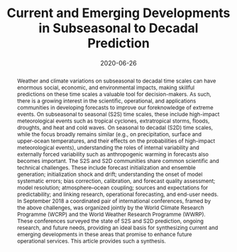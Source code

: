 ---
title: "Current and Emerging Developments in Subseasonal to Decadal Prediction"
authors:
- W.J. Merryfield
- J. Baehr
- L. Batté
- E.J. Becker
- A.H. Butler
- C.A.S. Coelho
- G. Danabasoglu
- P.A. Dirmeyer
- F.J. Doblas-Reyes
- D.I.V. Domeisen
- L. Ferranti
- T. Ilynia
- A. Kumar
- W.A. Müller
- M. Rixen
- A.W. Robertson
- D.M. Smith
- Y. Takaya
- M. Tuma
- F. Vitart
- C.J. White
- M.S. Alvarez
- C. Ardilouze
- H. Attard
- C. Baggett
- M.A. Balmaseda
- A.F. Beraki
- P.S. Bhattacharjee
- R. Bilbao
- F.M. de Andrade
- M.J. DeFlorio
- L.B. Díaz
- M.A. Ehsan
- G. Fragkoulidis
- A.O. Gonzalez
- S. Grainger
- B.W. Green
- M.C. Hell
- J.M. Infanti
- K. Isensee
- T. Kataoka
- B.P. Kirtman
- N.P. Klingaman
- J.-Y. Lee
- K. Mayer
- R. McKay
- J.V. Mecking
- D.E. Miller
- N. Neddermann
- C.H.J Ng
- A. Ossó
- K. Pankatz
- S. Peatman
- K. Pegion
- J. Perlwitz
- G.C. Recalde-Coronel
- A. Reintges
- christoph
- B. Solaraju-Murali
- A. Spring
- C. Stan
- Y.Q. Sun
- C.R. Tozer
- N. Vigaud
- S. Woolnough
- S. Yeager
author_notes:

date: "2020-06-26"
doi: "10.1175/BAMS-D-19-0037.1"

# Schedule page publish date (NOT publication's date).
publishDate:

# Publication type.
# Accepts a single type but formatted as a YAML list (for Hugo requirements).
# Enter a publication type from the CSL standard.
publication_types: ["article-journal"]

# Publication name and optional abbreviated publication name.
publication: "*Bulletin of the American Meteorological Society, 101*, E869--E896"
publication_short: ""

abstract: Weather and climate variations on subseasonal to decadal time scales can have enormous social, economic, and environmental impacts, making skillful predictions on these time scales a valuable tool for decision-makers. As such, there is a growing interest in the scientific, operational, and applications communities in developing forecasts to improve our foreknowledge of extreme events. On subseasonal to seasonal (S2S) time scales, these include high-impact meteorological events such as tropical cyclones, extratropical storms, floods, droughts, and heat and cold waves. On seasonal to decadal (S2D) time scales, while the focus broadly remains similar (e.g., on precipitation, surface and upper-ocean temperatures, and their effects on the probabilities of high-impact meteorological events), understanding the roles of internal variability and externally forced variability such as anthropogenic warming in forecasts also becomes important. The S2S and S2D communities share common scientific and technical challenges. These include forecast initialization and ensemble generation; initialization shock and drift; understanding the onset of model systematic errors; bias correction, calibration, and forecast quality assessment; model resolution; atmosphere–ocean coupling; sources and expectations for predictability; and linking research, operational forecasting, and end-user needs. In September 2018 a coordinated pair of international conferences, framed by the above challenges, was organized jointly by the World Climate Research Programme (WCRP) and the World Weather Research Programme (WWRP). These conferences surveyed the state of S2S and S2D prediction, ongoing research, and future needs, providing an ideal basis for synthesizing current and emerging developments in these areas that promise to enhance future operational services. This article provides such a synthesis.

# Summary. An optional shortened abstract.
summary:

tags:
# - Source Themes
featured: false

# links:
# - name: ""
#   url: ""
url_pdf:
url_code:
url_dataset: ''
url_poster: ''
url_project: ''
url_slides: ''
url_source: ''
url_video: ''

# Featured image
# To use, add an image named `featured.jpg/png` to your page's folder. 
image:
  caption:
  focal_point: ""
  preview_only: false

# Associated Projects (optional).
#   Associate this publication with one or more of your projects.
#   Simply enter your project's folder or file name without extension.
#   E.g. `internal-project` references `content/project/internal-project/index.md`.
#   Otherwise, set `projects: []`.
projects: []

# Slides (optional).
#   Associate this publication with Markdown slides.
#   Simply enter your slide deck's filename without extension.
#   E.g. `slides: "example"` references `content/slides/example/index.md`.
#   Otherwise, set `slides: ""`.
slides:

profile: false
---